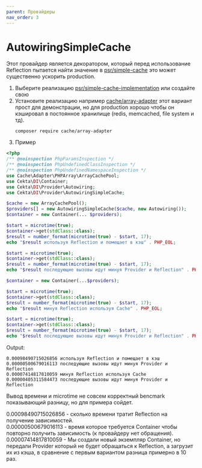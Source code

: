 ```yaml
---
parent: Провайдеры
nav_order: 3
---
```


# AutowiringSimpleCache

Этот провайдер является декоратором, который перед использование Reflection пытается найти значение в
[psr/simple-cache](https://www.php-fig.org/psr/psr-16/) это может существенно ускорить production.

1. Выберите реализацию
[psr/simple-cache-implementation](https://packagist.org/providers/psr/simple-cache-implementation)
или создайте свою
2. Установите реализацию например [cache/array-adapter](https://packagist.org/packages/cache/array-adapter)
этот вариант прост для демонстрации, но для production хорошо чтобы он кэшировал в постоянное хранилище (redis,
memcached, file system и тд).
    ```
    composer require cache/array-adapter
    ```
3. Пример

```php
<?php
/** @noinspection PhpParamsInspection */
/** @noinspection PhpUndefinedClassInspection */
/** @noinspection PhpUndefinedNamespaceInspection */
use Cache\Adapter\PHPArray\ArrayCachePool;
use Cekta\DI\Container;
use Cekta\DI\Provider\Autowiring;
use Cekta\DI\Provider\AutowiringSimpleCache;

$cache = new ArrayCachePool();
$providers[] = new AutowiringSimpleCache($cache, new Autowiring());
$container = new Container(... $providers);

$start = microtime(true);
$container->get(stdClass::class);
$result = number_format(microtime(true) - $start, 17);
echo "$result используя Reflection и помещает в кэш" . PHP_EOL;

$start = microtime(true);
$container->get(stdClass::class);
$result = number_format(microtime(true) - $start, 17);
echo "$result последующие вызовы идут минуя Provider и Reflection" . PHP_EOL;

$container = new Container(...$providers);

$start = microtime(true);
$container->get(stdClass::class);
$result = number_format(microtime(true) - $start, 17);
echo "$result минуя Reflection используя Cache" . PHP_EOL;

$start = microtime(true);
$container->get(stdClass::class);
$result = number_format(microtime(true) - $start, 17);
echo "$result последующие вызовы идут минуя Provider и Reflection" . PHP_EOL;
```

Output:
```
0.00098490715026856 используя Reflection и помещает в кэш
0.00000500679016113 последующие вызовы идут минуя Provider и Reflection
0.00007414817810059 минуя Reflection используя Cache
0.00000405311584473 последующие вызовы идут минуя Provider и Reflection
```

Вывод времени и microtime не совсем корректный bencmark показывающий разницу, но для примера сойдет.

0.00098490715026856 - сколько времени тратит Reflection на получение зависимостей.  
0.00000500679016113 - время которое требуется Container чтобы повторно получить зависимость 
(к провайдеру нет обращения).  
0.00007414817810059 - Мы создали новый экземпляр Container, но передали Provider который не будет обращаться к 
Reflection, а загрузит их из кэша, в сравнение с первым вариантом разница примерно в 10 раз.
